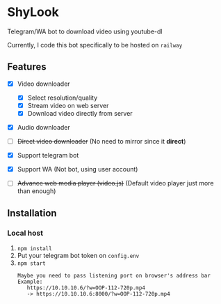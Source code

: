 # ShyLook
Telegram/WA bot to download video using youtube-dl

Currently, I code this bot specifically to be hosted on `railway`  

## Features
- [x] Video downloader
  - [x] Select resolution/quality 
  - [x] Stream video on web server
  - [x] Download video directly from server
- [x] Audio downloader
- [ ] ~~Direct video downloader~~ (No need to mirror since it __direct__)
- [x] Support telegram bot
- [x] Support WA (Not bot, using user account)
- [ ] ~~Advance web media player (video.js)~~ (Default video player just more than enough)


## Installation
### Local host
1. `npm install`
2. Put your telegram bot token on `config.env`
3. `npm start`  
    ```
   Maybe you need to pass listening port on browser's address bar
   Example: 
       https://10.10.10.6/?w=OOP-112-720p.mp4
       -> https://10.10.10.6:8000/?w=OOP-112-720p.mp4
   ```
